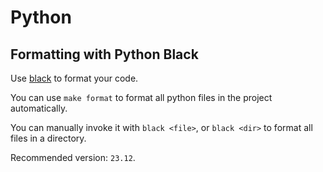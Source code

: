 # Python

## Formatting with Python Black

Use [black](https://pypi.org/project/black/) to format your code.

You can use `make format` to format all python files in the project automatically.

You can manually invoke it with `black <file>`, or `black <dir>` to format all
files in a directory.

Recommended version: `23.12`.
